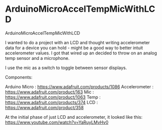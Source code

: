 ArduinoMicroAccelTempMicWithLCD
===============================

ArduinoMicroAccelTempMicWithLCD


I wanted to do a project with an LCD and thought writing accelerometer data for a device you can hold - might be a good way to better intuit accelerometer values.
I got that wired up an decided to throw on an analog temp sensor and a microphone.

I use the mic as a switch to toggle between sensor displays.

Components:

Arduino Micro : https://www.adafruit.com/products/1086
Accelerometer : https://www.adafruit.com/product/163
Mic : https://www.adafruit.com/product/1063
Temp : https://www.adafruit.com/products/374
LCD :  https://www.adafruit.com/product/358

At the initial phase of just LCD and accelerometer, it looked like this:
https://www.youtube.com/watch?v=YaRuyLMvHv0

